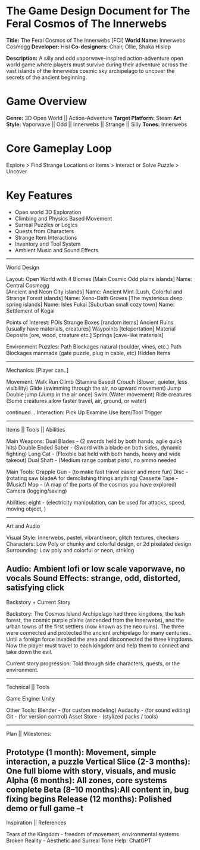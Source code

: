 # The Game Design Document for The Feral Cosmos of The Innerwebs

**Title:** The Feral Cosmos of The Innerwebs [FCI]
**World Name:** Innerwebs Cosmogg
**Developer:** Hisl
**Co-designers:** Chair, Ollie, Shaka Hislop

**Description:**  A silly and odd vaporwave-inspired action-adventure open world game where players must survive during their adventure across the vast islands of the Innerwebs cosmic sky archipelago to uncover the secrets of the ancient beginning. 

# Game Overview

**Genre:** 3D Open World || Action-Adventure 
**Target Platform:** Steam
**Art Style:** Vaporwave || Odd || Innerwebs || Strange || Silly
**Tones:** Innerwebs

# Core Gameplay Loop
Explore > Find Strange Locations or Items > Interact or Solve Puzzle > Uncover

# Key Features
- Open world 3D Exploration
- Climbing and Physics Based Movement
- Surreal Puzzles or Logics
- Quests from Characters
- Strange Item Interactions
- Inventory and Tool System
- Ambient Music and Sound Effects

---------------------------------------------------------------------

World Design

Layout: Open World with 4 Biomes
[Main Cosmic Odd plains islands] Name: Central Cosmogg  
[Ancient and Neon City islands] Name: Ancient Mint
[Lush, Colorful and Strange Forest islands] Name: Xeno-Dath Groves
[The mysterious deep spring islands] Name: Isles Fukai
[Suburban small cozy town] Name: Settlement of Kogai

Points of Interest: POIs
Strange Boxes [random items]
Ancient Ruins [usually have materials, creatures]
Waypoints [teleportation]
Material Deposits [ore, wood, creature etc.]
Springs [cave-like materials]

Environment Puzzles:
Path Blockages natural (boulder, vines, etc.)
Path Blockages manmade (gate puzzle, plug in cable, etc)
Hidden Items

---------------------------------------------------------------------

Mechanics: [Player can..]

Movement:
Walk
Run
Climb (Stamina Based)
Crouch (Slower, quieter, less visibility)
Glide (swimming through the air, no upward movement)
Jump
Double jump (Jump in the air once)
Swim (Water movement)
Ride creatures (Some creatures allow faster travel, air, ground, or water)


continued…
Interaction:
Pick Up
Examine
Use Item/Tool
Trigger


---------------------------------------------------------------------


Items || Tools || Abilities

Main Weapons:
Dual Blades - (2 swords held by both hands, agile quick hits)
Double Ended Saber - (Sword with a blade on both sides, dynamic fighting)
Long Cat - (Flexible bat held with both hands, heavy and wide takeout)
Dual Shaft - (Medium range combat pistol, no ammo needed

Main Tools:
Grapple Gun - (to make fast travel easier and more fun)
Disc - (rotating saw bladeA for demolishing things anything)
Cassette Tape - (Music!)
Map - (A map of the parts of the cosmos you have explored)
Camera (logging/saving)

Abilities:
eight - (electricity manipulation, can be used for attacks, speed, moving object, )

---------------------------------------------------------------------

Art and Audio

Visual Style: Innerwebs, pastel, vibrant/neon, glitch textures, checkers
Characters: Low Poly or chunky and colorful design, or 2d pixelated design
Surrounding: Low poly and colorful or neon, striking

Audio: Ambient lofi or low scale vaporwave, no vocals
Sound Effects: strange, odd, distorted, satisfying click
---------------------------------------------------------------------
Backstory + Current Story

Backstory: The Cosmos Island Archipelago had three kingdoms, the lush forest, the cosmic purple plains (ascended from the Innerwebs), and the urban towns of the first settlers (now known as the neo ruins). The three were connected and protected the ancient archipelago for many centuries.. Until a foreign force invaded the area and disconnected the three kingdoms. Now the player must travel to each kingdom and help them to connect and take down the evil.


Current story progression: Told through side characters, quests, or the environment.

---------------------------------------------------------------------


Technical || Tools

Game Engine: Unity


Other Tools:
Blender - (for custom modeling)
Audacity - (for sound editing)
Git - (for version control)
Asset Store - (stylized packs / tools)


---------------------------------------------------------------------

Plan || Milestones:

Prototype (1 month): Movement, simple interaction, a puzzle
Vertical Slice (2-3 months): One full biome with story, visuals, and music
Alpha (6 months): All zones, core systems complete
Beta (8–10 months):All content in, bug fixing begins
Release (12 months): Polished demo or full game
–t
---------------------------------------------------------------------

Inspiration || References

Tears of the Kingdom - freedom of movement, environmental systems
Broken Reality - Aesthetic and Surreal Tone
Help: ChatGPT







 



